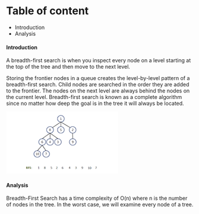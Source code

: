 # Table of content
- Introduction
- Analysis
#### Introduction
A breadth-first search is when you inspect every node on a level starting at the top of the tree and then move to the next level. 

Storing the frontier nodes in a queue creates the level-by-level pattern of a breadth-first search. Child nodes are searched in the order they are added to the frontier. The nodes on the next level are always behind the nodes on the current level. Breadth-first search is known as a complete algorithm since no matter how deep the goal is in the tree it will always be located.

![tree_bfs](tree_bfs.png)

#### Analysis

Breadth-First Search has a time complexity of O(n) where n is the number of nodes in the tree. In the worst case, we will examine every node of a tree.